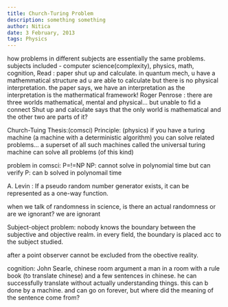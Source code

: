 ```yaml
---
title: Church-Turing Problem
description: something something
author: Nitica
date: 3 February, 2013
tags: Physics
---
```


how problems in different subjects are essentially the same problems.
subjects included - computer science(complexity), physics, math,
cognition,
Read : paper shut up and calculate.
in quantum mech, u have a mathemmatical structure ad u are able to calculate
but there is no physical interpretation.
the paper says, we have an interpretation as the interpretation is the
mathermatical framework!
Roger Penrose : there are three worlds mathematical, mental and physical... but
unable to fid a connect
Shut up and calculate says that the only world is mathematical and the other
two are parts of it?

Church-Tuing Thesis:(comsci)
Principle: (physics) if you have a turing machine (a machine with a
deterministic algorithm) you can solve related problems... a superset of all
such machines called the universal turing machine can solve all problems (of
this kind) 

problem in comsci: P=!=NP
NP: cannot solve in polynomial time but can verify
P:  can b solved in polynomail time

A. Levin : If a pseudo random number generator exists, it can be represented as
a one-way function. 

when we talk of randomness in science, is there an actual randomness or are we
ignorant? we are ignorant

Subject-object problem: nobody knows the boundary between the subjective and
objective realm. in every field, the boundary is placed acc to the subject
studied. 

after a point observer cannot be excluded from the obective reality. 

cognition: John Searle, chinese room argument
a man in a room with a rule book (to translate chinese) and a few sentences in
chinese. he can successfully translate without actually understanding things.
this can b done by a machine. and can go on forever, but where did the meaning
of the sentence come from?








